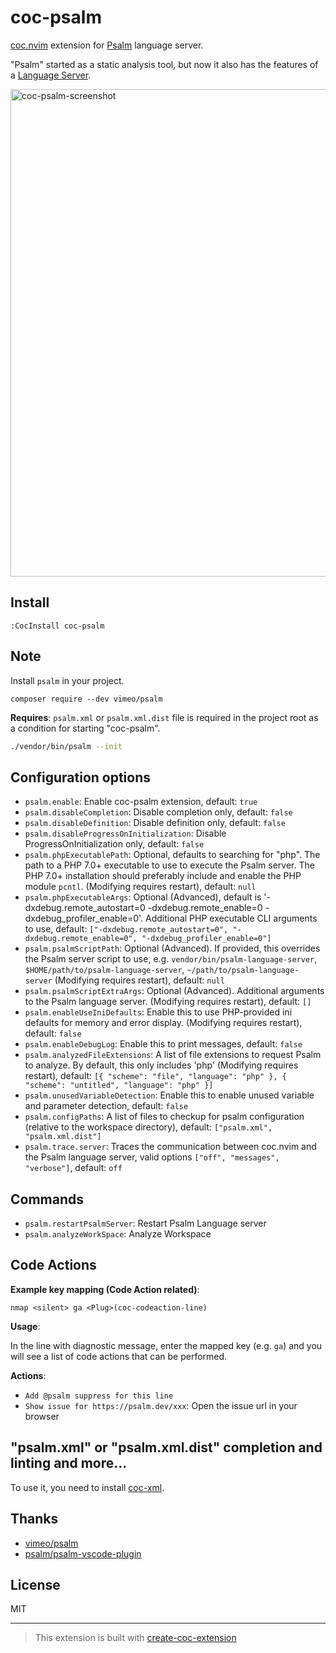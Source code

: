 # coc-psalm

[coc.nvim](https://github.com/neoclide/coc.nvim) extension for [Psalm](https://psalm.dev/) language server.

"Psalm" started as a static analysis tool, but now it also has the features of a [Language Server](https://psalm.dev/docs/running_psalm/language_server/).

<img width="780" alt="coc-psalm-screenshot" src="https://user-images.githubusercontent.com/188642/105113456-53e03280-5b08-11eb-8fad-5a2bb0aa33a0.png">

## Install

```
:CocInstall coc-psalm
```

## Note

Install `psalm` in your project.

```
composer require --dev vimeo/psalm
```

**Requires**: `psalm.xml` or `psalm.xml.dist` file is required in the project root as a condition for starting "coc-psalm".

```sh
./vendor/bin/psalm --init
```

## Configuration options

- `psalm.enable`: Enable coc-psalm extension, default: `true`
- `psalm.disableCompletion`: Disable completion only, default: `false`
- `psalm.disableDefinition`: Disable definition only, default: `false`
- `psalm.disableProgressOnInitialization`: Disable ProgressOnInitialization only, default: `false`
- `psalm.phpExecutablePath`: Optional, defaults to searching for "php". The path to a PHP 7.0+ executable to use to execute the Psalm server. The PHP 7.0+ installation should preferably include and enable the PHP module `pcntl`. (Modifying requires restart), default: `null`
- `psalm.phpExecutableArgs`: Optional (Advanced), default is '-dxdebug.remote_autostart=0 -dxdebug.remote_enable=0 -dxdebug_profiler_enable=0'.  Additional PHP executable CLI arguments to use, default: `["-dxdebug.remote_autostart=0", "-dxdebug.remote_enable=0", "-dxdebug_profiler_enable=0"]`
- `psalm.psalmScriptPath`: Optional (Advanced). If provided, this overrides the Psalm server script to use, e.g. `vendor/bin/psalm-language-server`, `$HOME/path/to/psalm-language-server`, `~/path/to/psalm-language-server` (Modifying requires restart), default: `null`
- `psalm.psalmScriptExtraArgs`: Optional (Advanced). Additional arguments to the Psalm language server. (Modifying requires restart), default: `[]`
- `psalm.enableUseIniDefaults`: Enable this to use PHP-provided ini defaults for memory and error display. (Modifying requires restart), default: `false`
- `psalm.enableDebugLog`: Enable this to print messages, default: `false`
- `psalm.analyzedFileExtensions`: A list of file extensions to request Psalm to analyze. By default, this only includes 'php' (Modifying requires restart), default: `[{ "scheme": "file", "language": "php" }, { "scheme": "untitled", "language": "php" }]`
- `psalm.unusedVariableDetection`: Enable this to enable unused variable and parameter detection, default: `false`
- `psalm.configPaths`: A list of files to checkup for psalm configuration (relative to the workspace directory), default: `["psalm.xml", "psalm.xml.dist"]`
- `psalm.trace.server`: Traces the communication between coc.nvim and the Psalm language server, valid options `["off", "messages", "verbose"]`, default: `off`

## Commands

- `psalm.restartPsalmServer`: Restart Psalm Language server
- `psalm.analyzeWorkSpace`: Analyze Workspace

## Code Actions

**Example key mapping (Code Action related)**:

```vim
nmap <silent> ga <Plug>(coc-codeaction-line)
```

**Usage**:

In the line with diagnostic message, enter the mapped key (e.g. `ga`) and you will see a list of code actions that can be performed.

**Actions**:

- `Add @psalm suppress for this line`
- `Show issue for https://psalm.dev/xxx`: Open the issue url in your browser

## "psalm.xml" or "psalm.xml.dist" completion and linting and more...

To use it, you need to install [coc-xml](https://github.com/fannheyward/coc-xml).

## Thanks

- [vimeo/psalm](https://github.com/vimeo/psalm)
- [psalm/psalm-vscode-plugin](https://github.com/psalm/psalm-vscode-plugin)

## License

MIT

---

> This extension is built with [create-coc-extension](https://github.com/fannheyward/create-coc-extension)
